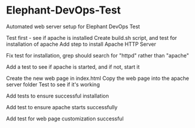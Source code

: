 # Elephant-DevOps-Test
Automated web server setup for Elephant DevOps Test

Test first - see if apache is installed
Create build.sh script, and test for installation of apache
Add step to install Apache HTTP Server

Fix test for installation, grep should search for "httpd" rather than "apache"

Add a test to see if apache is started, and if not, start it

Create the new web page in index.html
Copy the web page into the apache server folder
Test to see if it's working

Add tests to ensure successful installation

Add test to ensure apache starts successfully

Add test for web page customization successful
